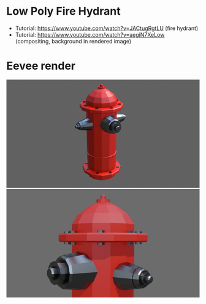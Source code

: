 # Low Poly Fire Hydrant

- Tutorial: https://www.youtube.com/watch?v=JACtugRgtLU (fire hydrant)
- Tutorial: https://www.youtube.com/watch?v=aegiN7XeLow (compositing, background in rendered image)

# Eevee render

<img src="eevee.png" />

<img src="eevee2.png" />
